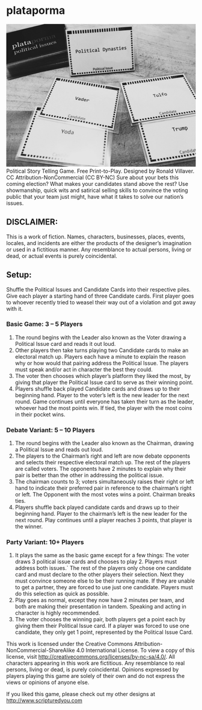 
# plataporma
![](https://raw.githubusercontent.com/rvillaver/PlataPorma/master/plataporma.jpg)
Political Story Telling Game. Free Print-to-Play. Designed by Ronald Villaver. CC Attribution-NonCommercial (CC BY-NC)
Sure about your bets this coming election? What makes your candidates stand above the rest? Use showmanship, quick wits and satirical selling skills to convince the voting public that your team just might, have what it takes to solve our nation’s issues.

## DISCLAIMER:
This is a work of fiction. Names, characters, businesses, places, events, locales, and incidents are either the products of the designer’s imagination or used in a fictitious manner. Any resemblance to actual persons, living or dead, or actual events is purely coincidental.

## Setup:
Shuffle the Political Issues and Candidate Cards into their respective piles. Give each player a starting hand of three Candidate cards. First player goes to whoever recently tried to weasel their way out of a violation and got away with it.

### Basic Game: 3 – 5 Players
1. The round begins with the Leader also known as the Voter drawing a Political Issue card and reads it out loud.
2. Other players then take turns playing two Candidate cards to make an electoral match up. Players each have a minute to explain the reason why or how would that pairing address the Political Issue. The players must speak and/or act in character the best they could.
3. The voter then chooses which player’s platform they liked the most, by giving that player the Political Issue card to serve as their winning point.
4. Players shuffle back played Candidate cards and draws up to their beginning hand. Player to the voter’s left is the new leader for the next round. Game continues until everyone has taken their turn as the leader, whoever had the most points win. If tied, the player with the most coins in their pocket wins.

### Debate Variant: 5 – 10 Players
1. The round begins with the Leader also known as the Chairman, drawing a Political Issue and reads out loud.
2. The players to the Chairman’s right and left are now debate opponents and selects their respective electoral match up. The rest of the players are called voters. The opponents have 2 minutes to explain why their pair is better than the other in addressing the political issue.
3. The chairman counts to 3; voters simultaneously raises their right or left hand to indicate their preferred pair in reference to the chairman’s right or left. The Opponent with the most votes wins a point. Chairman breaks ties.
4. Players shuffle back played candidate cards and draws up to their beginning hand. Player to the chairman’s left is the new leader for the next round. Play continues until a player reaches 3 points, that player is the winner.

### Party Variant: 10+ Players
1. It plays the same as the basic game except for a few things:
The voter draws 3 political issue cards and chooses to play 2. Players must address both issues.`
The rest of the players only chose one candidate card and must declare to the other players their selection. Next they must convince someone else to be their running mate. If they are unable to get a partner, they are forced to use just one candidate. Players must do this selection as quick as possible.
2.  Play goes as normal, except they now have 2 minutes per team, and both are making their presentation in tandem. Speaking and acting in character is highly recommended.
3.  The voter chooses the winning pair, both players get a point each by giving them their Political Issue card. If a player was forced to use one candidate, they only get 1 point, represented by the Political Issue Card.

This work is licensed under the Creative Commons Attribution-NonCommercial-ShareAlike 4.0 International License. To view a copy of this license, visit http://creativecommons.org/licenses/by-nc-sa/4.0/. 
All characters appearing in this work are fictitious. Any resemblance to real persons, living or dead, is purely coincidental. Opinions expressed by players playing this game are solely of their own and do not express the views or opinions of anyone else.

If you liked this game, please check out my other designs at http://www.scripturedyou.com
